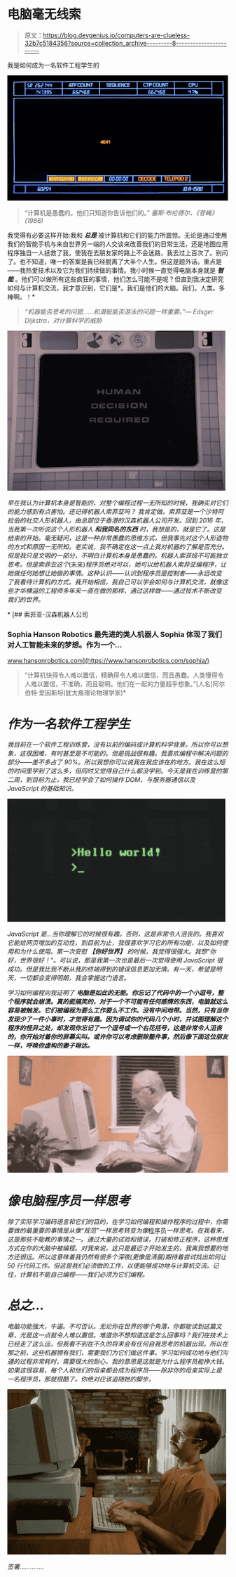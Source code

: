 # 电脑毫无线索

> 原文：<https://blog.devgenius.io/computers-are-clueless-32b7c5184356?source=collection_archive---------8----------------------->

我是如何成为一名软件工程学生的

![](img/ea174388734d776316cc25df27e345c7.png)

> “计算机是愚蠢的。他们只知道你告诉他们的。” *塞斯·布伦德尔，《苍蝇》(1986)*

我觉得有必要这样开始:我和 ***总是*** 被计算机和它们的能力所震惊。无论是通过使用我们的智能手机与来自世界另一端的人交谈来改善我们的日常生活，还是地图应用程序独自一人拯救了我，使我在去朋友家的路上不会迷路，我去过上百次了。别问了。也不知道，唯一的答案是我已经脱离了大半个人生。但这是题外话。重点是——我热爱技术以及它为我们持续做的事情。我小时候一直觉得电脑本身就是 ***智能*** 。他们可以做所有这些疯狂的事情，他们怎么可能不是呢？但直到我决定研究如何与计算机交流，我才意识到，它们是*。我们是他们的大脑。我们。人类。多棒啊。！*

> *“机器能否思考的问题……和潜艇能否游泳的问题一样重要。”— Edsger Dijkstra，对计算科学的威胁*

*![](img/563c9cae4317bcd220b670e5b893d78f.png)*

*早在我认为计算机本身是智能的，对整个编程过程一无所知的时候，我确实对它们的能力感到有点害怕。还记得机器人索菲亚吗？ 我肯定做。索菲亚是一个沙特阿拉伯的社交人形机器人，由总部位于香港的汉森机器人公司开发。回到 2016 年，当我第一次听说这个人形机器人 ***和我同名的东西*** 时，我想是的，就是它了。这是结束的开始。毫无疑问，这是一种非常愚蠢的思维方式，但我事先对这个人形造物的方式和原因一无所知。老实说，我不确定在这一点上我对机器的了解是否充分。但是我只是文明的一部分，不明白计算机本身是愚蠢的。机器人索菲娅不可能独立思考。但是索菲亚这个*(未来)*程序员绝对可以，她可以给机器人索菲亚编程序，让她做任何她想让她做的事情。这种认识——认识到程序员是控制者——永远改变了我看待计算机的方式。我开始相信，我自己可以学会如何与计算机交流，就像这些才华横溢的工程师多年来一直在做的那样，通过这样做——通过技术不断改变我们的世界。*

*[](https://www.hansonrobotics.com/sophia/) [## 索菲亚-汉森机器人公司

### Sophia Hanson Robotics 最先进的类人机器人 Sophia 体现了我们对人工智能未来的梦想。作为一个…

www.hansonrobotics.com](https://www.hansonrobotics.com/sophia/) 

> “计算机快得令人难以置信，精确得令人难以置信，而且愚蠢。人类慢得令人难以置信，不准确，而且聪明。他们在一起的力量超乎想象。”[人名]阿尔伯特·爱因斯坦(犹太裔理论物理学家)* 

# *作为一名软件工程学生*

*我目前在一个软件工程训练营，没有以前的编码或计算机科学背景。所以你可以想象，这很困难，有时甚至是不可能的。但是挑战很有趣。我喜欢编程中解决问题的部分——差不多占了 90%。所以我想你可以说我在我应该在的地方。我在这么短的时间里学到了这么多，但同时又觉得自己什么都没学到。今天是我在训练营的第二周，到目前为止，我已经学会了如何操作 DOM、与服务器通信以及 JavaScript 的基础知识。*

*![](img/8f4723f9bec3b8fa2854a1478a8c52f7.png)*

*JavaScript 是…当你理解它的时候很有趣。否则，这是非常令人沮丧的。我喜欢它能给网页增加的互动性，到目前为止，我很喜欢学习它的所有功能，以及如何使用和为什么使用。第一次安慰 ***【你好世界】*** 的时候，我觉得很强大。我想“你好，世界很好！”。可以说，那是我第一次也是最后一次觉得使用 JavaScript 很成功。但是我比我不断从我的终端得到的错误信息更加无情。有一天，希望是明天，一切都会变得明朗，我会掌握这门语言。*

*学习如何编程向我证明了 ***电脑是如此的无能。你忘记了代码中的一个小逗号，整个程序就会崩溃。真的挺搞笑的，对于一个不可能有任何感情的东西，电脑就这么容易被触发。它们被编程为要么工作要么不工作。没有中间地带。当然，只有当你发现少了一件小事时，才觉得有趣。因为调试你的代码几个小时，并试图理解这个程序的怪异之处，却发现你忘记了一个逗号或一个右花括号，这是非常令人沮丧的，你开始对着你的屏幕尖叫。或许你可以考虑删除整件事，然后像下面这位朋友一样，呼唤你虚构的妻子琳达。****

*![](img/0f27115757c0960ae3a13a9d68fc5f69.png)*

# *像电脑程序员一样思考*

*除了实际学习编码语言和它们的目的，在学习如何编程和操作程序的过程中，你需要做的最重要的事情是从像“规范”一样思考转变为像*程序员*一样思考。在我看来，这是那些不能教的事情之一。通过大量的试验和错误，打破和修正程序，这种思维方式在你的大脑中被编程。对我来说，这只是最近才开始发生的，我离我想要的地方还很远。所以这意味着我仍然有很多个深夜(更像是清晨)期待着尝试找出如何让 50 行代码工作。但这是我们必须做的工作，以便能够成功地与计算机交流。记住，计算机不能自己编程——我们必须为它们编程。*

# *总之…*

*电脑功能强大，牛逼。不可否认。无论你在世界的哪个角落，你都能读到这篇文章，光是这一点就令人难以置信。难道你不想知道这是怎么回事吗？我们在技术上已经走了这么远，但我看不到在不久的将来会有任何自我思考的机器出现。所以在那之前，这些机器拥有我们，需要我们为它们做这件事。学习如何成功地与他们沟通的过程非常耗时，需要很大的耐心，我的意思是这就是为什么程序员能挣大钱。如果这很容易，每个人和他们的母亲都会成为程序员——除非你的母亲实际上是一名程序员，那就很酷了。你绝对应该追随她的脚步。*

*![](img/7fd7a42e7c7dcd26e65389295ad90757.png)*

*签署…………..*